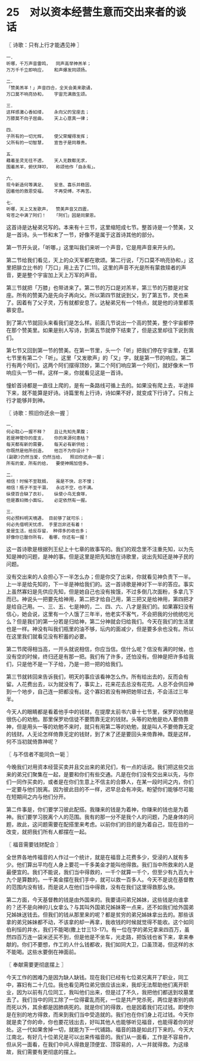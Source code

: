 # 25　对以资本经营生意而交出来者的谈话



〖 诗歌：只有上行才能遇见神 〗

```
一．　
听哪，千万声音雷鸣，	同声高举神羔羊；
万万千千立即响应，	和声爆发同颂扬。

二．　
「赞美羔羊！」声音四合，全天会美来歌诵，
万口莫不响亮协和，	宇宙充满救生颂。

三．　
这样感激心香如缕，	永向父的宝座去；
万膝莫不向子屈曲，	天上心意真一律；

四．　
子所有的一切光辉，	使父荣耀得发挥；
父所有的一切智慧，	宣告子是同尊贵。

五．　
藉着圣灵无往不透，	天人无数都无求，
围着羔羊，俯伏拜叩，	称颂他作「自永有」。

六．　
现今新造何等满足、	安息、喜乐并稳固，
因着他的救恩受福，	不再受缚，不再苦。

七．　
听哪，天上又发歌声，	赞美声音又四震，
穹苍之中满了阿们！	「阿们」因是同蒙恩。
```

这首诗是达秘弟兄写的。本来有十三节，这里缩短成七节。整首诗是一个赞美，又是一首诗。头一节和末了一节，好像不是属于这首诗其他的部分。

第一节开头说，「听哪，」这里叫我们来听一个声音，它是用声音来开头的。

第二节给我们看见，天上的众天军都在歌颂。第二行说，「万口莫不响亮协和，」这里把腓立比书的「万口」用上去了(二11)。这里的声音不光是所有蒙救赎者的声音，更是整个宇宙加上天上万军的声音。

第三节就把「万膝」也带进来了。第二节的万口是对羔羊，第三节的万膝是对宝座。所有的赞美乃是先向子再向父。所以第四节就说到父，到了第五节，灵也来了。因着有了父子灵，万有就都安息了。达秘弟兄有一个特点，就是他的诗里都羡慕安息。

到了第六节就回头来看我们是怎么样。前面几节说出一个高的赞美，整个宇宙都停在那个赞美里。如果是别人写诗，到第五节就停下结束了，但是这里却往下说到我们。

第七节又回到第一节的赞美。在第一节里，头一个「听」把我们停在宇宙里，在第七节里有第二个「听」。这里「又发歌声」的「又」字，就是第一节的响应。第二行有两个阿们，这两个阿们摆得顶妙，第二个阿们响应第一个阿们，就好像末一节响应头一节一样。这样一来，你就看见这是一首诗。

憧蚧首诗都是一直往上爬的，是有一条路线可循上去的。如果没有爬上去，半途摔下来，就不能算是好诗。诗篇里有上行诗，诗如果不好，就变成下行诗了。只有上行才能够并到神。



〖 诗歌：照旧你还余一握 〗

```
一．　
何必耽心一握不释？	且让先知先果腹；
若是神管你的度支，	你的来源何患枯？
每天都有新的需要，	每天必有新供给；
你既然是他所创造，	他岂不为你设计？
(副歌)仍然当爱，仍然当给，	照旧你还余一握；
所有的爱，所有的给，	要使神赐加倍多。

二．　
相信！时候不至耽搁，	虽是不快，总不慢；
相信！瓶子不至干涸，	永远不空，也不满。
纵使百合缺了衣衫，	纵使小鸟无食啄，
但是寡妇微小面坛，	必定依然有一握。

三．　
何必预料明天境遇， 目前够了就可乐；
何必先借明天忧虑， 手里岂非还有着！
爱是生活，给反存留， 种得多的收也多；
好像你已罄你所有， 看哪，你还有一握！
```

这一首诗歌是根据列王纪上十七章的故事写的。我们的观念里不注重先知，以为先知是神的问题，是神的事。但是这里是把先知放在诗歌里，说出先知还是神子民的问题。

没有交出来的人会担心下一半怎么办；但是你交了出来，你就看见神负责下一半。上一半是给先知的，下一半是神给我们的。这一首诗歌是神对下一半的答应。事实上虽然寡妇是先供应先知，但是她自己也没有挨饿，不过多倒几次面粉，多拿几下而已。神说头一把要先给神用，第二把才给自己用，第三把又是给神用，第四把才是给自己用。一、三、五、七是神的，二、四、六、八才是我们的。如果寡妇没有信心，她会说，这里有一个人饿了三年半，他老实不客气，不会把我的分统统吃光么？但是我们的第一分若是归给神，第二分神就会归给我们。今天在我们的生活里也是一样。神没有叫我们瓶里的油不够，坛内的面减少，但是要多余也没有。所以在这里我们就看见没有积蓄的必要。

第二节爬得相当高，一开头就说相信，你应当信。信什么呢？信没有满的时候，也没有空的时候，终归还是有那一把。我们有了许多，还怕没有。但神是把许多给我们，只是他不是一下子给，乃是一把一把的给我们。

第三节就转回来告诉我们，明天的事应该看神怎么作。所有给出去的，反而会有留。人花费出去，以为就没有了，事实上，花来花去总没有花完。人总不会供应神到一个地步，自己连一把都没有。这个寡妇若没有神把她带过去，不会活过三年半。

今天人的眼睛都是看着他手中的钱财。在提摩太前书六章十七节里，保罗的劝勉是很伤心的劝勉。那里保罗劝信徒不要筒靠无定的钱财。头等的劝勉是劝人要倚靠神，但是用头一等的劝勉不来时，就只有用第二等的劝勉，就是叫人不要倚靠无定的钱财。人无论怎样倚靠无定的钱财，到了末了还是要回头来倚靠神。既是这样，何不当初就倚靠神呢？



〖 与不信者不能同负一轭 〗

今晚我们对用资本经营买卖并且交出来的弟兄们，有一点的话说。我们把这些交出来的弟兄们聚集在一起，是要和你们有些交通。凡是在你们没有交出来以先，与你们一同作买卖的，或者是在你们生意上不信主的合夥人，在某一段时间之内，你们一定要与他们脱离。因为彼此目的不一样，迟早总会有冲突。盼望你们能够尽可能在短期间之内与他们分开。

第二件事是，你们要学习彼此配搭。我赚来的钱是为着神，你赚来的钱也是为着神。我们要学习脱离个人的范围。我有的那一分不是我个人的问题，乃是身体的问题，故此，这问题需要在配搭里来考虑。以前你们的目的是为着自己，现在目的一改变，就把我们所有人都摆在一起。



〖 福音需要钱财配合 〗

全世界各地传福音的人作过一个统计，就是在福音上花费多少，受浸的人就有多少。他们算出平均在人身上要花一千多美金才能叫他得救。我们当中所救来的人是最便宜的。我们不能说，我们当中得救的，一千个就算一千个，但至少有九百九十九个是算数的。一千美金摆在我们手中，就可以救一百多人。今天不是说在基督教的范围内没有钱，而是说人在他们当中得救，没有在我们这里得救那么快。

第二方面，今天基督教的钱是由外国来的。我要请问弟兄姊妹，这些钱是向谁拿的？还不是向神的儿女拿么？与其叫外国弟兄姊妹寄一点来，还不如我们给外国弟兄姊妹送钱去。但我们的钱从那里来的呢？都是贫穷的弟兄姊妹拿出去的。那些该拿的弟兄姊妹都不动，不该拿的却一再拿，我收钱的时候就觉得不能收。这个如同伯利恒的井水，我们不能喝(撒上廿三13-17)。有一位在学的弟兄拿来四百万，虽然四百万连一袋米还买不到，但是他是不坐车，光走路，把饭钱也省下来，拿来奉献的。你们不要想，作工的人什么钱都收，我们如同大卫，口虽顶渴，但这样的水不能喝。这些水要倒在神面前。



〖 奉献需要更彻底摆上 〗

今天工作的困难乃是因为缺人缺钱。现在我们已经有七位弟兄离开了职业，同工中，寡妇有二十几位。我也看见两位弟兄很应该出来，我却无法帮助他们离开职业，因为以前有几位同工，我叫他们出来，但是过了不久，我把他们都送到坟墓里去了。我们当中的同工除了一位得霍乱而死，一位是共产党杀死，两位是害别的病而死以外，其余都是因肺病死的。就是你们的得救，也是因着我们花过钱。即使你是在别的地方得救，而来到我们当中受造就的。我们也在你们身上花过钱。今天你就是卖了你的命，你也要花钱出去，好叫其他人也能够听见福音，也能得着你的好处。这一代如果舍掉一切，就能为下一代铺路。福音的路是如此打下来的。今天大江南北，有好几十位弟兄是可以出来传福音的。我们从一面看，工作是不容易作，但从另一面看，在我们中间人得救是顶便宜、顶容易的，人一并就得救。为这缘故，我们需要有更彻底的摆上。


